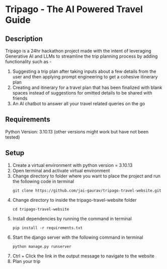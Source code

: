 # Tripago - The AI Powered Travel Guide
## Description
Tripago is a 24hr hackathon project made with the intent of leveraging Generative AI and LLMs to streamline the trip planning process by adding functionality such as -
1. Suggesting a trip plan after taking inputs about a few details from the user and then applying prompt engineering to get a cohesive itinerary plan
2. Creating and itinerary for a travel plan that has been finalized with blank spaces instead of suggestions for omitted details to be shared with friends
3. An AI chatbot to answer all your travel related queries on the go
## Requirements
Python Version: 3.10.13 (other versions might work but have not been tested)
## Setup
1. Create a virtual environment with python version = 3.10.13
2. Open terminal and activate virtual environment
3. Change directory to folder where you want to place the project and run the following code in terminal
   ```
   git clone https://github.com/jai-gaurav/tripago-travel-website.git
   ```
5. Change directory to inside the tripago-travel-website folder
   ```
   cd tripago-travel-website
   ```
6. Install dependencies by running the command in terminal
   ```
   pip install -r requirements.txt
   ```
7. Start the django server with the following command in terminal
   ```
   python manage.py runserver
   ```
8. Ctrl + Click the link in the output message to navigate to the website
9. Plan your trip

